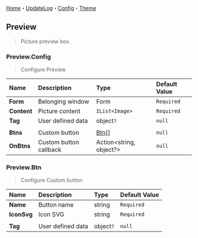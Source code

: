 ﻿[Home](../Home.md)・[UpdateLog](../UpdateLog.md)・[Config](../Config.md)・[Theme](../Theme.md)

## Preview

> Picture preview box.

### Preview.Config

> Configure Preview

Name | Description | Type | Default Value |
:--|:--|:--|:--|
**Form** | Belonging window | Form | `Required` |
**Content** | Picture content | `IList<Image>` |`Required`|
**Tag** | User defined data | object`?` | `null` |
||||
**Btns** | Custom button | [Btn[]](#preview.btn) | `null` |
**OnBtns** | Custom button callback | Action<string, object?> | `null` |

### Preview.Btn

> Configure Custom button

Name | Description | Type | Default Value |
:--|:--|:--|:--|
**Name** | Button name | string | `Required` |
**IconSvg** | Icon SVG | string | `Required` |
||||
**Tag** | User defined data | object`?` | `null` |